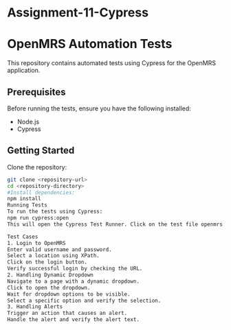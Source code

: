 # Assignment-11-Cypress
# OpenMRS Automation Tests

This repository contains automated tests using Cypress for the OpenMRS application.

## Prerequisites

Before running the tests, ensure you have the following installed:
- Node.js
- Cypress

## Getting Started

Clone the repository:
```bash
git clone <repository-url>
cd <repository-directory>
#Install dependencies:
npm install
Running Tests
To run the tests using Cypress:
npm run cypress:open
This will open the Cypress Test Runner. Click on the test file openmrs.spec.js to run the tests.

Test Cases
1. Login to OpenMRS
Enter valid username and password.
Select a location using XPath.
Click on the login button.
Verify successful login by checking the URL.
2. Handling Dynamic Dropdown
Navigate to a page with a dynamic dropdown.
Click to open the dropdown.
Wait for dropdown options to be visible.
Select a specific option and verify the selection.
3. Handling Alerts
Trigger an action that causes an alert.
Handle the alert and verify the alert text.

